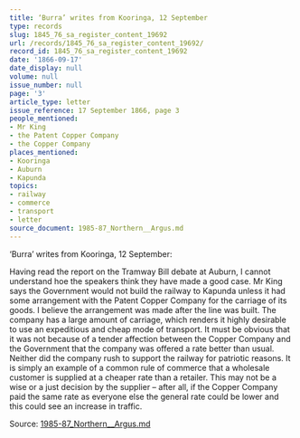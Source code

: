 ```yaml
---
title: ‘Burra’ writes from Kooringa, 12 September
type: records
slug: 1845_76_sa_register_content_19692
url: /records/1845_76_sa_register_content_19692/
record_id: 1845_76_sa_register_content_19692
date: '1866-09-17'
date_display: null
volume: null
issue_number: null
page: '3'
article_type: letter
issue_reference: 17 September 1866, page 3
people_mentioned:
- Mr King
- the Patent Copper Company
- the Copper Company
places_mentioned:
- Kooringa
- Auburn
- Kapunda
topics:
- railway
- commerce
- transport
- letter
source_document: 1985-87_Northern__Argus.md
---
```


‘Burra’ writes from Kooringa, 12 September:

Having read the report on the Tramway Bill debate at Auburn, I cannot understand hoe the speakers think they have made a good case.  Mr King says the Government would not build the railway to Kapunda unless it had some arrangement with the Patent Copper Company for the carriage of its goods.  I believe the arrangement was made after the line was built.  The company has a large amount of carriage, which renders it highly desirable to use an expeditious and cheap mode of transport.  It must be obvious that it was not because of a tender affection between the Copper Company and the Government that the company was offered a rate better than usual.  Neither did the company rush to support the railway for patriotic reasons.  It is simply an example of a common rule of commerce that a wholesale customer is supplied at a cheaper rate than a retailer.  This may not be a wise or a just decision by the supplier – after all, if the Copper Company paid the same rate as everyone else the general rate could be lower and this could see an increase in traffic.

Source: [1985-87_Northern__Argus.md](/downloads/markdown/1985-87_Northern__Argus.md)

